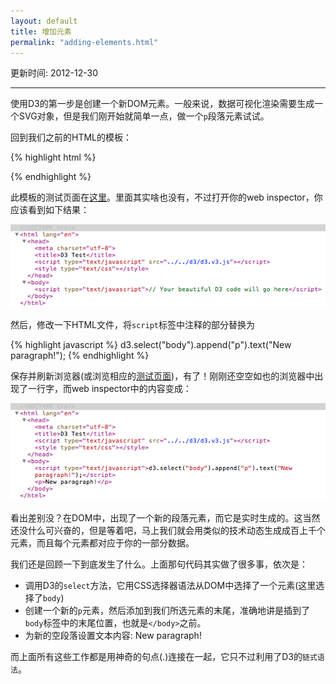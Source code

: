 ```yaml
---
layout: default
title: 增加元素
permalink: "adding-elements.html"
---
```


更新时间: 2012-12-30

---


使用D3的第一步是创建一个新DOM元素。一般来说，数据可视化渲染需要生成一个SVG对象，但是我们刚开始就简单一点，做一个`p`段落元素试试。

回到我们之前的HTML的模板：

{% highlight html %}
<!DOCTYPE html>
<html lang="en">
	<head>
		<meta charset="utf-8">
		<title>D3 Test</title>
		<script type="text/javascript" src="d3/d3.v3.js"></script>
	</head>
	<body>
		<script type="text/javascript">
		// Your beautiful D3 code will go here
		</script>
	</body>
</html>
{% endhighlight %}

此模板的测试页面在[这里](htmls/40-adding-elements-1.html)。里面其实啥也没有，不过打开你的web inspector，你应该看到如下结果：

![](images/40-adding-elements-1.png)

然后，修改一下HTML文件，将`script`标签中注释的部分替换为

{% highlight javascript %}
d3.select("body").append("p").text("New paragraph!");
{% endhighlight %}

保存并刷新浏览器(或浏览相应的[测试页面](htmls/40-adding-elements-2.html))，有了！刚刚还空空如也的浏览器中出现了一行字，而web inspector中的内容变成：

![](images/40-adding-elements-2.png)

看出差别没？在DOM中，出现了一个新的段落元素，而它是实时生成的。这当然还没什么可兴奋的，但是等着吧，马上我们就会用类似的技术动态生成成百上千个元素，而且每个元素都对应于你的一部分数据。

我们还是回顾一下到底发生了什么。上面那句代码其实做了很多事，依次是：

  - 调用D3的`select`方法，它用CSS选择器语法从DOM中选择了一个元素(这里选择了`body`)
  - 创建一个新的`p`元素，然后添加到我们所选元素的末尾，准确地讲是插到了`body`标签中的末尾位置，也就是`</body>`之前。
  - 为新的空段落设置文本内容: New paragraph!

而上面所有这些工作都是用神奇的句点(.)连接在一起，它只不过利用了D3的`链式语法`。


